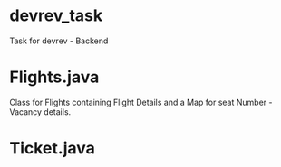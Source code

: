 # devrev_task
Task for devrev - Backend

# Flights.java 
Class for Flights containing Flight Details and a Map for seat Number - Vacancy details.

# Ticket.java 

